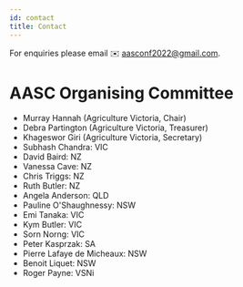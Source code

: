 ```yaml
---
id: contact
title: Contact
---
```


For enquiries please email ✉️ [aasconf2022@gmail.com](mailto:aasconf2022@gmail.com).

# AASC Organising Committee

* Murray Hannah (Agriculture Victoria, Chair) 
* Debra Partington (Agriculture Victoria, Treasurer) 
* Khageswor Giri (Agriculture Victoria, Secretary) 
* Subhash Chandra: VIC
* David Baird: NZ
* Vanessa Cave: NZ
* Chris Triggs: NZ
* Ruth Butler: NZ
* Angela Anderson: QLD
* Pauline O'Shaughnessy: NSW
* Emi Tanaka: VIC
* Kym Butler: VIC
* Sorn Norng: VIC
* Peter Kasprzak: SA
* Pierre Lafaye de Micheaux: NSW
* Benoit Liquet: NSW                                                   
* Roger Payne: VSNi                                                          

